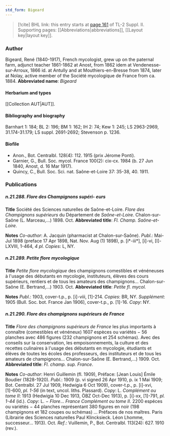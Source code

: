 ```yaml
---
std_form: Bigeard
---
```


> [!cite] BHL link: this entry starts at [page 161](https://www.biodiversitylibrary.org/page/33265358) of TL-2 Suppl. II.
> Supporting pages: [[Abbreviations|abbreviations]], [[Layout key|layout key]].

### Author

Bigeard, René (1840-1917), French mycologist, grew up on the paternal farm, adjunct teacher 1861-1862 at Anost, from 1862 idem at Vendenesse-sur-Arroux, 1866 id. at Antully and at Mouthiers-en-Bresse from 1874, later at Nolay, active member of the Société mycologique de France from ca. 1884. 
**Abbreviated name**: *Bigeard*

#### Herbarium and types

[[Collection AUT|AUT]].

#### Bibliography and biography

Barnhart 1: 184; BL 2: 196; BM 1: 162; IH 2: 74; Kew 1: 245; LS 2963-2969, 31.174-31.179; LS suppl. 2691-2692; Stevenson p. 1236.

#### Biofile

- Anon., Bot. Centralbl. 128(4): 112. 1915 (prix Jérome Ponti).
- Garnier, G., Bull. Soc. mycol. France 100(2): cix-cx. 1984 (b. 27 Jun 1840, Anost, d. 16 Mar 1917).
- Quincy, C., Bull. Soc. Sci. nat. Saône-et-Loire 37: 35-38, 40. 1911.

### Publications

##### n.21.288. Flore des Champignons supéri- eurs

**Title**
Société des Sciences naturelles de Saône-et-Loire. *Flore des Champignons supérieurs* du Département de *Saône-et-Loire*. Chalon-sur-Saône (L. Marceau,...) 1898. Oct.
**Abbreviated title**: *Fl. Champ. Saône-et-Loire*.

**Notes**
*Co-author*: A. Jacquin (pharmacist at Chalon-sur-Saône).
*Publ*.: Mai-Jul 1898 (preface 17 Apr 1898, Nat. Nov. Aug (1) 1898), p. \[i\*-iii\*\], \[i\]-vi, \[I\]-LXVIII, 1-464, *4 pl. Copies*: L, NY.

##### n.21.289. Petite flore mycologique

**Title**
*Petite flore mycologique* des champignons comestibles et vénéneuses à l'usage des débutants en mycologie, instituteurs, élèves des cours supérieurs, rentiers et de tous les amateurs des champignons... Chalon-sur-Saône (E. Bertrand,...) 1903. Oct.
**Abbreviated title**: *Petite fl. mycol.*

**Notes**
*Publ*.: 1903, cover-t.p., p. \[i\]-viii, \[1\]-214. *Copies*: BR, NY.
*Supplément*: 1905 (Bull. Soc. bot. France Jan 1906), cover-t.p., p. \[1\]-16. *Copy*: NY.

##### n.21.290. Flore des champignons supérieurs de France

**Title**
*Flore des champignons supérieurs de France* les plus importants à connaître (comestibles et vénéneux) 1607 espèces ou variétés − 56 planches avec 486 figures (232 champignons et 254 schémas). Avec des conseils sur la conservation, les empoisonnements, la culture et des recettes culinaires à l'usage des débutants en mycologie, étudiants et élèves de toutes les écoles des professeurs, des instituteurs et de tous les amateurs de champignons... Chalon-sur-Saône (E. Bertrand,...) 1909. Oct.
**Abbreviated title**: *Fl. champ. sup. France*.

**Notes**
*Co-author*: Henri Guillemin (fl. 1909), Préface: \[Jean Louis\] Émile Boudier (1828-1920).
*Publ*.: 1909 (p. vi signed 26 Apr 1910, p. ix 1 Mai 1909; Bot. Centralbl. 27 Jul 1909, Hedwigia 6 Oct 1909), cover-t.p., p. \[i\]-xvi, \[1\]-600, *pl. 1-56* (in text, uncol. liths. Plassard). *Copy*: L.
*Complément ou tome II*: 1913 (Hedwigia 10 Dec 1913, ÖBZ Oct-Dec 1913), p. \[i\]-xx, \[1\]-791, *pl. 1-44* (id.). *Copy*: L. − *Flore*... *France Complément ou tome II*. 2200 espéces ou variétés − 44 planches représentant 380 figures en noir (198 champignons et 182 coupes ou schémas) ... Préfaces de nos maîtres. Paris (Librairie des Sciences naturelles Paul Klincksieck. Léon Lhomme, successeur... 1913). Oct.
*Ref*.: Vuillemin, P., Bot. Centralbl. 113(24): 627. 1910 (rev.).

